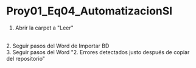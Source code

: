# Proy01_Eq04_AutomatizacionSI
1. Abrir la carpet a "Leer"
<br>
2. Seguir pasos del Word de Importar BD 
<br>
3. Seguir pasos del Word "2. Errores detectados justo después de copiar del repositorio"
